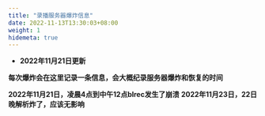 ```yaml
---
title: "录播服务器爆炸信息"
date: 2022-11-13T13:30:03+08:00
weight: 1
hidemeta: true
---
```


 - **2022年11月21日更新**

**每次爆炸会在这里记录一条信息，会大概纪录服务器爆炸和恢复的时间**

**2022年11月21日，凌晨4点到中午12点blrec发生了崩溃**
**2022年11月23日，22日晚解析炸了，应该无影响**